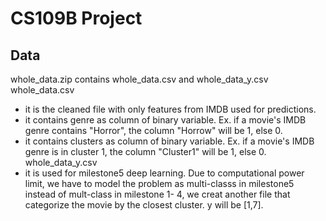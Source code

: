 CS109B Project
=============

## Data
whole_data.zip contains whole_data.csv and whole_data_y.csv
whole_data.csv 
- it is the cleaned file with only features from IMDB used for predictions.
- it contains genre as column of binary variable. Ex. if a movie's IMDB genre contains "Horror", the column "Horrow" will be 1, else 0.
- it contains clusters as column of binary variable. Ex. if a movie's IMDB genre is in cluster 1,  the column "Cluster1" will be 1, else 0.
whole_data_y.csv
- it is used for milestone5 deep learning. Due to computational power limit, we have to model the problem as multi-classs in milestone5 instead of mult-class in milestone 1- 4, we creat another file that categorize the movie by the closest cluster. y will be [1,7].